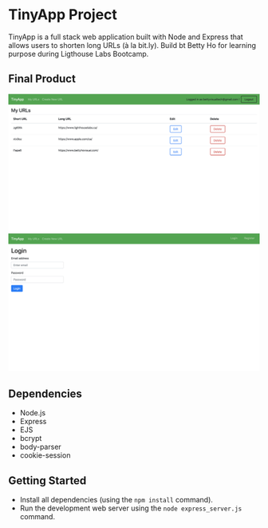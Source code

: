 # TinyApp Project 

TinyApp is a full stack web application built with Node and Express that allows users to shorten long URLs (à la bit.ly).
Build bt Betty Ho for learning purpose during Ligthouse Labs Bootcamp.

## Final Product

!["screenshot of URLs page after log in the account"](https://github.com/BettyHoPro/tiny-app/blob/master/docs/urls-page.png)
!["screenshot of log in account page"](https://github.com/BettyHoPro/tiny-app/blob/master/docs/login-page.png)

## Dependencies

- Node.js
- Express
- EJS
- bcrypt
- body-parser
- cookie-session

## Getting Started

- Install all dependencies (using the `npm install` command).
- Run the development web server using the `node express_server.js` command.
